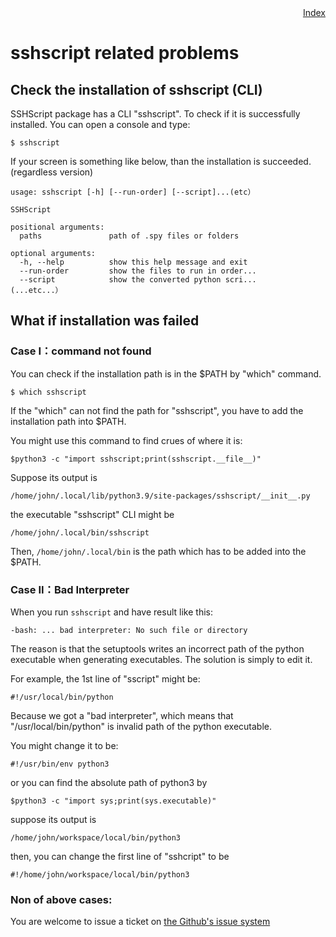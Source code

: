 <div style="text-align:right"><a href="./index">Index</a></div>

# sshscript related problems

## Check the installation of sshscript (CLI)

SSHScript package has a CLI "sshscript". To check if it is successfully installed. You can open a console and type:

```
$ sshscript
```

If your screen is something like below, than the installation is succeeded. (regardless version)

```
usage: sshscript [-h] [--run-order] [--script]...(etc）

SSHScript

positional arguments:
  paths               path of .spy files or folders

optional arguments:
  -h, --help          show this help message and exit
  --run-order         show the files to run in order...
  --script            show the converted python scri...
(...etc...）

```

## What if installation was failed

### Case I：command not found

You can check if the installation path is in the $PATH by "which" command.

```
$ which sshscript
```

If the "which" can not find the path for "sshscript", you have to add the installation path into $PATH.

You might use this command to find crues of where it is:
```
$python3 -c "import sshscript;print(sshscript.__file__)"
```
Suppose its output is
```
/home/john/.local/lib/python3.9/site-packages/sshscript/__init__.py
```
the executable "sshscript" CLI might be 
```
/home/john/.local/bin/sshscript
```
Then, `/home/john/.local/bin` is the path which has to be added into the $PATH.

### Case II：Bad Interpreter

When you run `sshscript` and have result like this:
```
-bash: ... bad interpreter: No such file or directory
```
The reason is that the setuptools writes an incorrect path of the python executable when generating executables. The solution is simply to edit it.

For example, the 1st line of "sscript" might be:

```
#!/usr/local/bin/python
```

Because we got a "bad interpreter", which means that "/usr/local/bin/python" is invalid path of the python executable.

You might change it to be:

```
#!/usr/bin/env python3 
```

or you can find the absolute path of python3 by 
```
$python3 -c "import sys;print(sys.executable)"
```
suppose its output is
```
/home/john/workspace/local/bin/python3
```
then, you can change the first line of "sshcript" to be
```
#!/home/john/workspace/local/bin/python3
```


### Non of above cases:

You are welcome to issue a ticket on [the Github's issue system](https://github.com/iapyeh/sshscript/issues)
